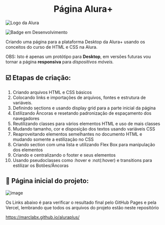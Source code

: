 <h1 align="center">Página Alura+ <br></h1>
<img src="https://www.agoracupom.com.br/blog/wp-content/uploads/2023/07/alura.jpg" alt="Logo da Alura">

![Badge em Desenvolvimento](http://img.shields.io/static/v1?label=STATUS&message=EM%20DESENVOLVIMENTO&color=GREEN&style=for-the-badge)

Criando uma página para a plataforma Desktop da Alura+ usando os conceitos do curso de HTML e CSS na Alura.

OBS: Isto é apenas um protótipo para <strong>Desktop</strong>, em versões futuras vou tornar a página <strong>responsiva</strong> para <em>dispositivos móveis.</em>

<h2>☑️ Etapas de criação:</h2>

<ol>
  <li>Criando arquivos HTML e CSS básicos</li>
  <li>Colocando links e importações de arquivos, fontes e estrutura de variáveis.</li>
  <li>Definindo sections e usando display grid para a parte inicial da página</li>
  <li>Estilizando Âncoras e resetando padronização de espaçamento dos navegadores</li>
  <li>Reutilizando classes para vários elementos HTML e uso de mais classes</li>
  <li>Mudando tamanho, cor e disposição dos textos usando variáveis CSS</li>
  <li>Reaproveitando elementos semelhantes no documento HTML e mudando somente a estilização no CSS</li>
  <li>Criando section com uma lista e utilizando Flex Box para manipulação dos elementos</li>
  <li>Criando e centralizando o footer e seus elementos</li>
  <li>Usando pseudoclasses como :hover e :not(:hover) e transitions para estilizar os Botões/Âncoras</li>
</ol>

<h2>📑 Página inicial do projeto:</h2>

![image](https://github.com/MarcLabX/aluraplus/assets/174205293/3415f4a8-d97f-4b41-8d7e-956552d05bf7)

Os Links abaixo é para verificar o resultado final pelo GitHub Pages e pela Vercel, lembrando que todos os arquivos do projeto estão neste repositório

https://marclabx.github.io/aluraplus/
